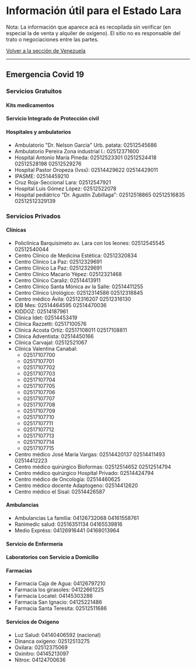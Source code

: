 
# Información útil para el Estado Lara

Nota: La información que aparece acá es recopilada sin verificar (en especial la de venta y alquiler de oxigeno). El sitio no es responsable
del trato o negociaciones entre las partes. 

[Volver a la sección de Venezuela](../README.md)

---
## Emergencia Covid  19
  
### Servicios Gratuitos 

     
#### Kits medicamentos


 
#### Servicio Integrado de Protección civil

#### Hospitales y ambulatorios
* Ambulatorio "Dr. Nelson García" Urb. patata: 02512545686
* Ambulatorio Pereira Zona industrial I.:  02512371600
* Hospital Antonio María Pineda: 02512523301 02512524418 02512528198 02512529276
* Hospital Pastor Oropeza (Ivss): 02514429622 02514429011
* IPASME: 02514459210
* Cruz Roja-Seccional Lara: 02512547921
* Hospital Luis Gómez López: 02512522078
* Hospital pediátrico "Dr. Agustín Zubillaga": 02512518865 02512516835 02512512329139

### Servicios Privados


#### Clínicas 
* Policlínica Barquisimeto av. Lara con los leones: 02512545545 02512540044
* Centro Clínico de Medicina Estética: 02512320834
* Centro Clínico La Paz: 02512329691
* Centro Clínico La Paz: 02512329691
* Centro Clínico Macario Yépez: 02512321468
* Centro Clínico Caraliz: 02514413911
* Centro Clínico Santa Mónica av la Salle: 02514411255
* Centro Clínico Urológico: 02512314586 02512318845
* Centro médico Ávila: 02512316207 02512316130
* IDB Mes: 02514464595 02514470036
* KIDDOZ: 02514187961
* Clínica Idet: 02514453419
* Clínica Razzetti: 02517100576
* Clínica Acosta Ortiz: 02517108011 02517108811
* Clínica Adventista: 02514450166
* Clínica Carvajal: 02512521067
* Clínica Valentina Canabal: 
  * 02517107700
  * 02517107701
  * 02517107702
  * 02517107703
  * 02517107704
  * 02517107705
  * 02517107706
  * 02517107707
  * 02517107708
  * 02517107709
  * 02517107710
  * 02517107711
  * 02517107712
  * 02517107713
  * 02517107714
  * 02517107715
* Centro médico José María Vargas: 02514420137 02514411493 02514412223
* Centro médico quirúrgico Bioformas: 02512514652 02512514794
* Centro médico quirúrgico Hospital Privado: 02514424794
* Centro médico de Oncología: 02514460625
* Centro médico docente Adaptogeno: 02514412620
* Centro médico el Sisal: 02514426587

#### Ambulancias
* Ambulancias La familia: 04126732068 04161558761
* Ranimedic salud: 02516351134 04165539816
* Medio Expréss: 04126916441 04168013964
#### Servicio de Enfermería

#### Laboratorios con Servicio a Domicilio


#### Farmacias
* Farmacia Caja de Agua: 04126797210
* Farmacia los girasoles: 04122661225
* Farmacia Locatel:  04145303286
* Farmacia San Ignacio: 04125221486
* Farmacia Santa Teresita: 02512511686

#### Servicios de Oxigeno
* Luz Salud: 04140406592 (nacional)
* Dinanca oxígeno: 02512513275
* Oxilara: 02512375069
* Oxinitro: 04145213097
* Nitrox: 04124700636